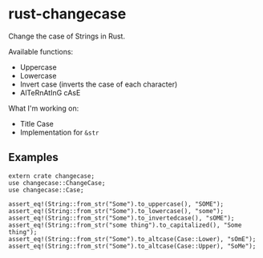 # rust-changecase

Change the case of Strings in Rust.

Available functions:

* Uppercase
* Lowercase
* Invert case (inverts the case of each character)
* AlTeRnAtInG cAsE

What I'm working on:

* Title Case
* Implementation for `&str`

## Examples

    extern crate changecase;
    use changecase::ChangeCase;
    use changecase::Case;

    assert_eq!(String::from_str("Some").to_uppercase(), "SOME");
    assert_eq!(String::from_str("Some").to_lowercase(), "some");
    assert_eq!(String::from_str("Some").to_invertedcase(), "sOME");
    assert_eq!(String::from_str("some thing").to_capitalized(), "Some thing");
    assert_eq!(String::from_str("Some").to_altcase(Case::Lower), "sOmE");
    assert_eq!(String::from_str("Some").to_altcase(Case::Upper), "SoMe");

